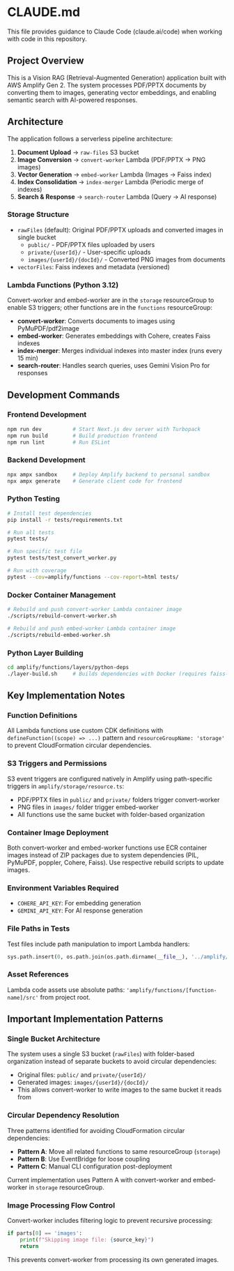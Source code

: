 # CLAUDE.md

This file provides guidance to Claude Code (claude.ai/code) when working with code in this repository.

## Project Overview

This is a Vision RAG (Retrieval-Augmented Generation) application built with AWS Amplify Gen 2. The system processes PDF/PPTX documents by converting them to images, generating vector embeddings, and enabling semantic search with AI-powered responses.

## Architecture

The application follows a serverless pipeline architecture:

1. **Document Upload** → `raw-files` S3 bucket
2. **Image Conversion** → `convert-worker` Lambda (PDF/PPTX → PNG images)
3. **Vector Generation** → `embed-worker` Lambda (Images → Faiss index)
4. **Index Consolidation** → `index-merger` Lambda (Periodic merge of indexes)
5. **Search & Response** → `search-router` Lambda (Query → AI response)

### Storage Structure
- `rawFiles` (default): Original PDF/PPTX uploads and converted images in single bucket
  - `public/` - PDF/PPTX files uploaded by users
  - `private/{userId}/` - User-specific uploads
  - `images/{userId}/{docId}/` - Converted PNG images from documents
- `vectorFiles`: Faiss indexes and metadata (versioned)

### Lambda Functions (Python 3.12)
Convert-worker and embed-worker are in the `storage` resourceGroup to enable S3 triggers; other functions are in the `functions` resourceGroup:

- **convert-worker**: Converts documents to images using PyMuPDF/pdf2image
- **embed-worker**: Generates embeddings with Cohere, creates Faiss indexes
- **index-merger**: Merges individual indexes into master index (runs every 15 min)
- **search-router**: Handles search queries, uses Gemini Vision Pro for responses

## Development Commands

### Frontend Development
```bash
npm run dev          # Start Next.js dev server with Turbopack
npm run build        # Build production frontend
npm run lint         # Run ESLint
```

### Backend Development
```bash
npx ampx sandbox     # Deploy Amplify backend to personal sandbox
npx ampx generate    # Generate client code for frontend
```

### Python Testing
```bash
# Install test dependencies
pip install -r tests/requirements.txt

# Run all tests
pytest tests/

# Run specific test file
pytest tests/test_convert_worker.py

# Run with coverage
pytest --cov=amplify/functions --cov-report=html tests/
```

### Docker Container Management
```bash
# Rebuild and push convert-worker Lambda container image
./scripts/rebuild-convert-worker.sh

# Rebuild and push embed-worker Lambda container image
./scripts/rebuild-embed-worker.sh
```

### Python Layer Building
```bash
cd amplify/functions/layers/python-deps
./layer-build.sh     # Builds dependencies with Docker (requires faiss-cpu, cohere, etc.)
```

## Key Implementation Notes

### Function Definitions
All Lambda functions use custom CDK definitions with `defineFunction((scope) => ...)` pattern and `resourceGroupName: 'storage'` to prevent CloudFormation circular dependencies.

### S3 Triggers and Permissions
S3 event triggers are configured natively in Amplify using path-specific triggers in `amplify/storage/resource.ts`:
- PDF/PPTX files in `public/` and `private/` folders trigger convert-worker
- PNG files in `images/` folder trigger embed-worker
- All functions use the same bucket with folder-based organization

### Container Image Deployment
Both convert-worker and embed-worker functions use ECR container images instead of ZIP packages due to system dependencies (PIL, PyMuPDF, poppler, Cohere, Faiss). Use respective rebuild scripts to update images.

### Environment Variables Required
- `COHERE_API_KEY`: For embedding generation
- `GEMINI_API_KEY`: For AI response generation

### File Paths in Tests
Test files include path manipulation to import Lambda handlers:
```python
sys.path.insert(0, os.path.join(os.path.dirname(__file__), '../amplify/functions/[function-name]/src'))
```

### Asset References
Lambda code assets use absolute paths: `'amplify/functions/[function-name]/src'` from project root.

## Important Implementation Patterns

### Single Bucket Architecture
The system uses a single S3 bucket (`rawFiles`) with folder-based organization instead of separate buckets to avoid circular dependencies:
- Original files: `public/` and `private/{userId}/`
- Generated images: `images/{userId}/{docId}/`
- This allows convert-worker to write images to the same bucket it reads from

### Circular Dependency Resolution
Three patterns identified for avoiding CloudFormation circular dependencies:
- **Pattern A**: Move all related functions to same resourceGroup (`storage`)
- **Pattern B**: Use EventBridge for loose coupling
- **Pattern C**: Manual CLI configuration post-deployment

Current implementation uses Pattern A with convert-worker and embed-worker in `storage` resourceGroup.

### Image Processing Flow Control
Convert-worker includes filtering logic to prevent recursive processing:
```python
if parts[0] == 'images':
    print(f"Skipping image file: {source_key}")
    return
```
This prevents convert-worker from processing its own generated images.
